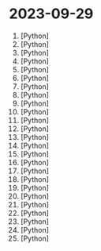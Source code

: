 # 2023-09-29

1. [](https://github.comundefined "Making large AI models cheaper, faster and more accessible") [Python]
2. [](https://github.comundefined "A Django content management system focused on flexibility and user experience") [Python]
3. [](https://github.comundefined "Open source platform for the machine learning lifecycle") [Python]
4. [](https://github.comundefined "💻 A fully functional local AWS cloud stack. Develop and test your cloud & Serverless apps offline") [Python]
5. [](https://github.comundefined "Detectron2 is a platform for object detection, segmentation and other visual recognition tasks.") [Python]
6. [](https://github.comundefined "Full reference of LinkedIn answers 2023 for skill assessments (aws-lambda, rest-api, javascript, react, git, html, jquery, mongodb, java, Go, python, machine-learning, power-point) linkedin excel test lösungen, linkedin machine learning test LinkedIn test questions and answers") [Python]
7. [](https://github.comundefined "大麦网抢票脚本") [Python]
8. [](https://github.comundefined "Always know what to expect from your data.") [Python]
9. [](https://github.comundefined "Kedro is a toolbox for production-ready data science. It uses software engineering best practices to help you create data engineering and data science pipelines that are reproducible, maintainable, and modular.") [Python]
10. [](https://github.comundefined "") [Python]
11. [](https://github.comundefined "The official repo of Qwen (通义千问) chat & pretrained large language model proposed by Alibaba Cloud.") [Python]
12. [](https://github.comundefined "DeepSpeed is a deep learning optimization library that makes distributed training and inference easy, efficient, and effective.") [Python]
13. [](https://github.comundefined "Interact privately with your documents using the power of GPT, 100% privately, no data leaks") [Python]
14. [](https://github.comundefined "All Algorithms implemented in Python") [Python]
15. [](https://github.comundefined "Seamlessly integrate LLMs as Python functions") [Python]
16. [](https://github.comundefined "Ray is a unified framework for scaling AI and Python applications. Ray consists of a core distributed runtime and a set of AI Libraries for accelerating ML workloads.") [Python]
17. [](https://github.comundefined "为ChatGPT/GLM提供实用化交互界面，特别优化论文阅读/润色/写作体验，模块化设计，支持自定义快捷按钮&函数插件，支持Python和C++等项目剖析&自译解功能，PDF/LaTex论文翻译&总结功能，支持并行问询多种LLM模型，支持chatglm2等本地模型。兼容文心一言, moss, llama2, rwkv, claude2, 通义千问, 书生, 讯飞星火等。") [Python]
18. [](https://github.comundefined "Tool for producing high quality forecasts for time series data that has multiple seasonality with linear or non-linear growth.") [Python]
19. [](https://github.comundefined "Experience macOS just like before") [Python]
20. [](https://github.comundefined "") [Python]
21. [](https://github.comundefined "Install Jenkins, configure Docker as slave, set up cicd, deploy applications to k8s using Argo CD in GitOps way.") [Python]
22. [](https://github.comundefined "SQL 审核查询平台") [Python]
23. [](https://github.comundefined "A repository for research on medium sized language models.") [Python]
24. [](https://github.comundefined "Provide unified APIs for SOTA model compression techniques, such as low precision (INT8/INT4/FP4/NF4) quantization, sparsity, pruning, and knowledge distillation on mainstream AI frameworks such as TensorFlow, PyTorch, and ONNX Runtime.") [Python]
25. [](https://github.comundefined "A unified framework for machine learning with time series") [Python]
